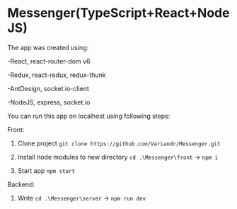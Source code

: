 # Messenger(TypeScript+React+NodeJS)

<!-- The project was deployed [HERE](https://variandr.github.io/Messenger) -->

The app was created using:

-React, react-router-dom v6

-Redux, react-redux, redux-thunk

-AntDesign, socket.io-client

-NodeJS, express, socket.io

You can run this app on localhost using following steps:

Front:

1. Clone project `git clone https://github.com/Variandr/Messenger.git`

2. Install node modules to new directory `cd .\Messenger\front` -> `npm i`

3. Start app `npm start`

Backend:

1. Write `cd .\Messenger\server` -> `npm run dev`
